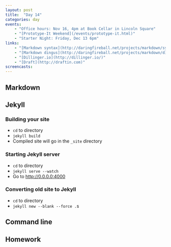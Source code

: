 ```yaml
---
layout: post
title:  "Day 14"
categories: day
events:
    - "Office hours: Nov 16, 4pm at Book Cellar in Lincoln Square"
    - "[Prototype-It Weekend](/events/prototype-it.html)"
    - "Starter Night: Friday, Dec 13 6pm"
links:
    - "[Markdown syntax](http://daringfireball.net/projects/markdown/syntax)"
    - "[Markdown dingus](http://daringfireball.net/projects/markdown/dingus)"
    - "[Dillinger.io](http://dillinger.io/)"
    - "[Draft](http://draftin.com)"
screencasts:
---
```


## Markdown

## Jekyll

### Building your site

- `cd` to directory
- `jekyll build`
- Compiled site will go in the `_site` directory

### Starting Jekyll server

- `cd` to directory
- `jekyll serve --watch`
- Go to http://0.0.0.0:4000

### Converting old site to Jekyll

- `cd` to directory
- `jekyll new --blank --force .`s

## Command line

## Homework
